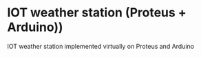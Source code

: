# IOT weather station (Proteus + Arduino))
 IOT weather station implemented virtually on Proteus and Arduino
